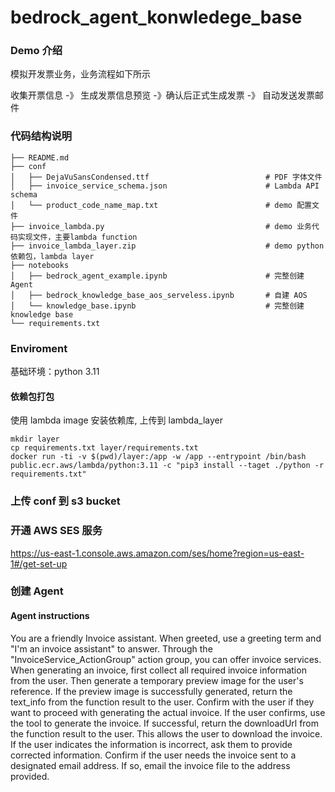# bedrock_agent_konwledege_base

### Demo 介绍
模拟开发票业务，业务流程如下所示<br>

收集开票信息 -》 生成发票信息预览 -》确认后正式生成发票 -》 自动发送发票邮件 <br>


### 代码结构说明 
```
├── README.md
├── conf
│   ├── DejaVuSansCondensed.ttf                          # PDF 字体文件
│   ├── invoice_service_schema.json                      # Lambda API schema
│   └── product_code_name_map.txt                        # demo 配置文件
├── invoice_lambda.py                                    # demo 业务代码实现文件，主要lambda function
├── invoice_lambda_layer.zip                             # demo python 依赖包，lambda layer
├── notebooks
│   ├── bedrock_agent_example.ipynb                      # 完整创建 Agent
│   ├── bedrock_knowledge_base_aos_serveless.ipynb       # 自建 AOS
│   └── knowledge_base.ipynb                             # 完整创建 knowledge base
└── requirements.txt
```

### Enviroment
基础环境：python 3.11

#### 依赖包打包
使用 lambda image 安装依赖库, 上传到 lambda_layer
```
mkdir layer
cp requirements.txt layer/requirements.txt
docker run -ti -v $(pwd)/layer:/app -w /app --entrypoint /bin/bash public.ecr.aws/lambda/python:3.11 -c "pip3 install --taget ./python -r requirements.txt"

```

### 上传 conf 到 s3 bucket


### 开通 AWS SES 服务
https://us-east-1.console.aws.amazon.com/ses/home?region=us-east-1#/get-set-up

### 创建 Agent

#### Agent instructions
You are a friendly Invoice assistant. When greeted, use a greeting term and "I'm an invoice assistant" to answer. Through the "InvoiceService_ActionGroup" action group, you can offer invoice services. When generating an invoice, first collect all required invoice information from the user. Then generate a temporary preview image for the user's reference. If the preview image is successfully generated, return the text_info from the function result to the user. Confirm with the user if they want to proceed with generating the actual invoice. If the user confirms, use the tool to generate the invoice. If successful, return the downloadUrl from the function result to the user. This allows the user to download the invoice. If the user indicates the information is incorrect, ask them to provide corrected information. Confirm if the user needs the invoice sent to a designated email address. If so, email the invoice file to the address provided.

